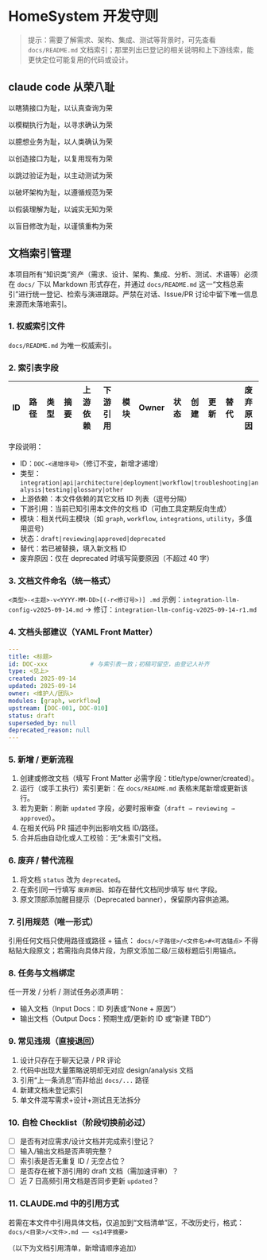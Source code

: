# HomeSystem 开发守则

> 提示：需要了解需求、架构、集成、测试等背景时，可先查看 `docs/README.md` 文档索引；那里列出已登记的相关说明和上下游线索，能更快定位可能复用的代码或设计。


## claude code 从荣八耻 

以瞎猜接口为耻，以认真查询为荣

以模糊执行为耻，以寻求确认为荣

以臆想业务为耻，以人类确认为荣

以创造接口为耻，以复用现有为荣

以跳过验证为耻，以主动测试为荣

以破坏架构为耻，以遵循规范为荣

以假装理解为耻，以诚实无知为荣

以盲目修改为耻，以谨慎重构为荣


## 文档索引管理

本项目所有“知识类”资产（需求、设计、架构、集成、分析、测试、术语等）必须在 `docs/` 下以 Markdown 形式存在，并通过 `docs/README.md` 这一“文档总索引”进行统一登记、检索与演进跟踪。严禁在对话、Issue/PR 讨论中留下唯一信息来源而未落地索引。

### 1. 权威索引文件
`docs/README.md` 为唯一权威索引。

### 2. 索引表字段
| ID | 路径 | 类型 | 摘要 | 上游依赖 | 下游引用 | 模块 | Owner | 状态 | 创建 | 更新 | 替代 | 废弃原因 |
|----|------|------|------|----------|----------|------|-------|------|------|------|------|----------|

字段说明：
- ID：`DOC-<递增序号>`（修订不变，新增才递增）
- 类型：`integration|api|architecture|deployment|workflow|troubleshooting|analysis|testing|glossary|other`
- 上游依赖：本文件依赖的其它文档 ID 列表（逗号分隔）
- 下游引用：当前已知引用本文件的文档 ID（可由工具定期反向生成）
- 模块：相关代码主模块（如 `graph`, `workflow`, `integrations`, `utility`，多值用逗号）
- 状态：`draft|reviewing|approved|deprecated`
- 替代：若已被替换，填入新文档 ID
- 废弃原因：仅在 deprecated 时填写简要原因（不超过 40 字）

### 3. 文档文件命名（统一格式）
`<类型>-<主题>-v<YYYY-MM-DD>[(-r<修订号>)] .md`
示例：`integration-llm-config-v2025-09-14.md` → 修订：`integration-llm-config-v2025-09-14-r1.md`

### 4. 文档头部建议（YAML Front Matter）
```yaml
---
title: <标题>
id: DOC-xxx            # 与索引表一致；初稿可留空，由登记人补齐
type: <见上>
created: 2025-09-14
updated: 2025-09-14
owner: <维护人/团队>
modules: [graph, workflow]
upstream: [DOC-001, DOC-010]
status: draft
superseded_by: null
deprecated_reason: null
---
```

### 5. 新增 / 更新流程
1. 创建或修改文档（填写 Front Matter 必需字段：title/type/owner/created）。
2. 运行（或手工执行）索引更新：在 `docs/README.md` 表格末尾新增或更新该行。
3. 若为更新：刷新 `updated` 字段，必要时报审查（`draft → reviewing → approved`）。
4. 在相关代码 PR 描述中列出影响文档 ID/路径。
5. 合并后由自动化或人工校验：无“未索引”文档。

### 6. 废弃 / 替代流程
1. 将文档 `status` 改为 `deprecated`。
2. 在索引同一行填写 `废弃原因`、如存在替代文档同步填写 `替代` 字段。
3. 原文顶部添加醒目提示（Deprecated banner），保留原内容供追溯。

### 7. 引用规范（唯一形式）
引用任何文档只使用路径或路径 + 锚点：
`docs/<子路径>/<文件名>#<可选锚点>`
不得粘贴大段原文；若需指向具体片段，为原文添加二级/三级标题后引用锚点。

### 8. 任务与文档绑定
任一开发 / 分析 / 测试任务必须声明：
- 输入文档（Input Docs：ID 列表或“None + 原因”）
- 输出文档（Output Docs：预期生成/更新的 ID 或“新建 TBD”）


### 9. 常见违规（直接退回）
1. 设计只存在于聊天记录 / PR 评论
2. 代码中出现大量策略说明却无对应 design/analysis 文档
3. 引用“上一条消息”而非给出 `docs/...` 路径
4. 新建文档未登记索引
5. 单文件混写需求+设计+测试且无法拆分

### 10. 自检 Checklist（阶段切换前必过）
- [ ] 是否有对应需求/设计文档并完成索引登记？
- [ ] 输入/输出文档是否声明完整？
- [ ] 索引表是否无重复 ID / 无空占位？
- [ ] 是否存在被下游引用的 draft 文档（需加速评审）？
- [ ] 近 7 日高频引用文档是否同步更新 `updated`？

### 11. CLAUDE.md 中的引用方式
若需在本文件中引用具体文档，仅追加到“文档清单”区，不改历史行，格式：
`docs/<目录>/<文件>.md —— <≤14字摘要>`

（以下为文档引用清单，新增请顺序追加）

